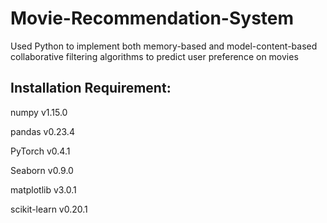 # Movie-Recommendation-System
Used Python to implement both memory-based and model-content-based collaborative filtering algorithms to predict user preference on movies

## Installation Requirement:
numpy v1.15.0

pandas v0.23.4

PyTorch v0.4.1

Seaborn v0.9.0

matplotlib v3.0.1

scikit-learn v0.20.1
